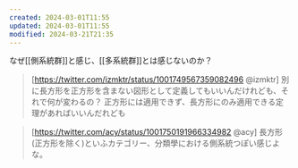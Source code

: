 ```yaml
---
created: 2024-03-01T11:55
updated: 2024-03-01T11:55
modified: 2024-03-21T21:35
---
```



なぜ[[側系統群]]と感じ、[[多系統群]]とは感じないのか？

>[https://twitter.com/izmktr/status/1001749567359082496 @izmktr]
> 別に長方形を正方形を含まない図形として定義してもいいんだけれども、それで何が変わるの？ 正方形には適用できず、長方形にのみ適用できる定理があればいいんだれども

>[https://twitter.com/acy/status/1001750191966334982 @acy]
> 長方形(正方形を除く)といふカテゴリー、分類學における側系統つぽい感じよな。
